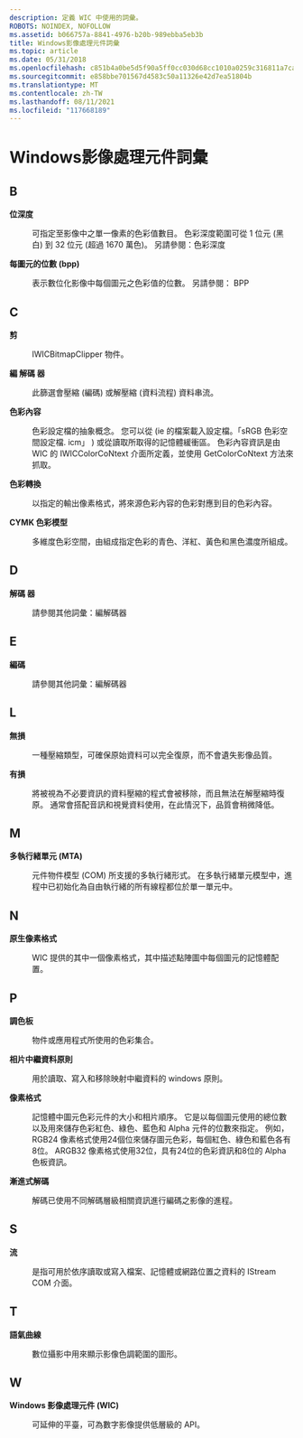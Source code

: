```yaml
---
description: 定義 WIC 中使用的詞彙。
ROBOTS: NOINDEX, NOFOLLOW
ms.assetid: b066757a-8841-4976-b20b-989ebba5eb3b
title: Windows影像處理元件詞彙
ms.topic: article
ms.date: 05/31/2018
ms.openlocfilehash: c851b4a0be5d5f90a5ff0cc030d68cc1010a0259c316811a7ca1c3b92c383b7a
ms.sourcegitcommit: e858bbe701567d4583c50a11326e42d7ea51804b
ms.translationtype: MT
ms.contentlocale: zh-TW
ms.lasthandoff: 08/11/2021
ms.locfileid: "117668189"
---
```

# <a name="windows-imaging-component-glossary"></a>Windows影像處理元件詞彙

## <a name="b"></a>B

<dl> <dt>

**位深度**
</dt> <dd>

可指定至影像中之單一像素的色彩值數目。 色彩深度範圍可從 1 位元 (黑白) 到 32 位元 (超過 1670 萬色)。 另請參閱：色彩深度

</dd> <dt>

**每圖元的位數 (bpp)**
</dt> <dd>

表示數位化影像中每個圖元之色彩值的位數。 另請參閱： BPP

</dd> </dl>

## <a name="c"></a>C

<dl> <dt>

**剪**
</dt> <dd>

IWICBitmapClipper 物件。

</dd> <dt>

**編 解碼 器**
</dt> <dd>

此篩選會壓縮 (編碼) 或解壓縮 (資料流程) 資料串流。

</dd> <dt>

**色彩內容**
</dt> <dd>

色彩設定檔的抽象概念。 您可以從 (ie 的檔案載入設定檔。「sRGB 色彩空間設定檔. icm」 ) 或從讀取所取得的記憶體緩衝區。 色彩內容資訊是由 WIC 的 IWICColorCoNtext 介面所定義，並使用 GetColorCoNtext 方法來抓取。

</dd> <dt>

**色彩轉換**
</dt> <dd>

以指定的輸出像素格式，將來源色彩內容的色彩對應到目的色彩內容。

</dd> <dt>

**CYMK 色彩模型**
</dt> <dd>

多維度色彩空間，由組成指定色彩的青色、洋紅、黃色和黑色濃度所組成。

</dd> </dl>

## <a name="d"></a>D

<dl> <dt>

**解碼 器**
</dt> <dd>

請參閱其他詞彙：編解碼器

</dd> </dl>

## <a name="e"></a>E

<dl> <dt>

**編碼**
</dt> <dd>

請參閱其他詞彙：編解碼器

</dd> </dl>

## <a name="l"></a>L

<dl> <dt>

**無損**
</dt> <dd>

一種壓縮類型，可確保原始資料可以完全復原，而不會遺失影像品質。

</dd> <dt>

**有損**
</dt> <dd>

將被視為不必要資訊的資料壓縮的程式會被移除，而且無法在解壓縮時復原。 通常會搭配音訊和視覺資料使用，在此情況下，品質會稍微降低。

</dd> </dl>

## <a name="m"></a>M

<dl> <dt>

**多執行緒單元 (MTA)**
</dt> <dd>

元件物件模型 (COM) 所支援的多執行緒形式。 在多執行緒單元模型中，進程中已初始化為自由執行緒的所有線程都位於單一單元中。

</dd> </dl>

## <a name="n"></a>N

<dl> <dt>

**原生像素格式**
</dt> <dd>

WIC 提供的其中一個像素格式，其中描述點陣圖中每個圖元的記憶體配置。

</dd> </dl>

## <a name="p"></a>P

<dl> <dt>

**調色板**
</dt> <dd>

物件或應用程式所使用的色彩集合。

</dd> <dt>

**相片中繼資料原則**
</dt> <dd>

用於讀取、寫入和移除映射中繼資料的 windows 原則。

</dd> <dt>

**像素格式**
</dt> <dd>

記憶體中圖元色彩元件的大小和相片順序。 它是以每個圖元使用的總位數以及用來儲存色彩紅色、綠色、藍色和 Alpha 元件的位數來指定。 例如，RGB24 像素格式使用24個位來儲存圖元色彩，每個紅色、綠色和藍色各有8位。 ARGB32 像素格式使用32位，具有24位的色彩資訊和8位的 Alpha 色板資訊。

</dd> <dt>

**漸進式解碼**
</dt> <dd>

解碼已使用不同解碼層級相關資訊進行編碼之影像的進程。

</dd> </dl>

## <a name="s"></a>S

<dl> <dt>

**流**
</dt> <dd>

是指可用於依序讀取或寫入檔案、記憶體或網路位置之資料的 IStream COM 介面。

</dd> </dl>

## <a name="t"></a>T

<dl> <dt>

**語氣曲線**
</dt> <dd>

數位攝影中用來顯示影像色調範圍的圖形。

</dd> </dl>

## <a name="w"></a>W

<dl> <dt>

**Windows 影像處理元件 (WIC)**
</dt> <dd>

可延伸的平臺，可為數字影像提供低層級的 API。

</dd> </dl>

 

 



